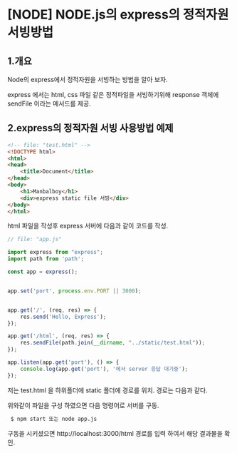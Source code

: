 
# [NODE] NODE.js의 express의 정적자원 서빙방법


## 1.개요
Node의 express에서 정적자원을 서빙하는 방법을 알아 보자.  

express 에서는 html, css 파일 같은 정적파일을 서빙하기위해 response 객체에 sendFile 이라는 메서드를 제공. 

## 2.express의 정적자원 서빙 사용방법 예제
```html
<!-- file: "test.html" -->
<!DOCTYPE html>
<html>
<head>
    <title>Document</title>
</head>
<body>
    <h1>Manbalboy</h1>
    <div>express static file 서빙</div>
</body>
</html>
```
html 파일을 작성후 express 서버에 다음과 같이 코드를 작성. 

```js
// file: "app.js"

import express from "express";
import path from 'path';

const app = express();


app.set('port', process.env.PORT || 3000);


app.get('/', (req, res) => {
    res.send('Hello, Express');
});

app.get('/html', (req, res) => {
    res.sendFile(path.join(__dirname, "../static/test.html"));
});

app.listen(app.get('port'), () => {
    console.log(app.get('port'), '에서 server 응답 대기중');
});
```

저는 test.html 을 하위폴더에 static 폴더에 경로를 위치. 경로는 다음과 같다. 


위와같이 파일을 구성 하였으면 다음 명령어로 서버를 구동. 

```bash
 $ npm start 또는 node app.js
```
구동을 시키셨으면 http://localhost:3000/html 경로를 입력 하여서 해당 결과물을 확인. 




